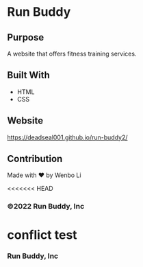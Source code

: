 # Run Buddy

## Purpose
A website that offers fitness training services.

## Built With
* HTML
* CSS

## Website
https://deadseal001.github.io/run-buddy2/

## Contribution
Made with ❤️ by Wenbo Li


<<<<<<< HEAD
### ©️2022 Run Buddy, Inc 
conflict test
=======
### Run Buddy, Inc

